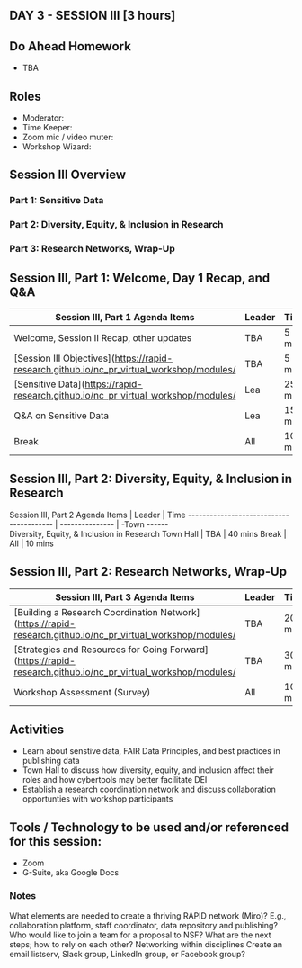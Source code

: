 ## DAY 3 - SESSION III [3 hours]

## Do Ahead Homework
* TBA

## Roles
* Moderator:
* Time Keeper:
* Zoom mic / video muter:
* Workshop Wizard: 

## Session III Overview
### Part 1: Sensitive Data
### Part 2: Diversity, Equity, & Inclusion in Research
### Part 3: Research Networks, Wrap-Up

## Session III, Part 1: Welcome, Day 1 Recap, and Q&A

Session III, Part 1 Agenda Items | Leader | Time 
---------------------------------------- | --------------- | ------- 
Welcome, Session II Recap, other updates | TBA | 5 mins 
[Session III Objectives](https://rapid-research.github.io/nc_pr_virtual_workshop/modules/ | TBA | 5 mins 
[Sensitive Data](https://rapid-research.github.io/nc_pr_virtual_workshop/modules/ | Lea | 25 mins
Q&A on Sensitive Data | Lea | 15 mins 
Break | All | 10 mins 

## Session III, Part 2: Diversity, Equity, & Inclusion in Research

Session III, Part 2 Agenda Items | Leader | Time 
---------------------------------------- | --------------- | -Town ------  
Diversity, Equity, & Inclusion in Research Town Hall | TBA | 40 mins
Break | All | 10 mins 

## Session III, Part 2: Research Networks, Wrap-Up

Session III, Part 3 Agenda Items | Leader | Time 
---------------------------------------- | --------------- | -------  
[Building a Research Coordination Network](https://rapid-research.github.io/nc_pr_virtual_workshop/modules/ | TBA | 20 mins
[Strategies and Resources for Going Forward](https://rapid-research.github.io/nc_pr_virtual_workshop/modules/ | TBA | 30 mins
Workshop Assessment (Survey) | All | 10 mins 

## Activities
* Learn about senstive data, FAIR Data Principles, and best practices in publishing data
* Town Hall to discuss how diversity, equity, and inclusion affect their roles and how cybertools may better facilitate DEI
* Establish a research coordination network and discuss collaboration opportunties with workshop participants

## Tools / Technology to be used and/or referenced for this session:
* Zoom
* G-Suite, aka Google Docs

### Notes 
What elements are needed to create a thriving RAPID network (Miro)? 
E.g., collaboration platform, staff coordinator, data repository and publishing?
Who would like to join a team for a proposal to NSF?
What are the next steps; how to rely on each other?
Networking within disciplines
Create an email listserv, Slack group, LinkedIn group, or Facebook group?
